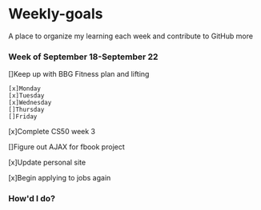 # Weekly-goals
A place to organize my learning each week and contribute to GitHub more

### Week of September 18-September 22

[]Keep up with BBG Fitness plan and lifting

    [x]Monday
    [x]Tuesday
    [x]Wednesday
    []Thursday
    []Friday

[x]Complete CS50 week 3

[]Figure out AJAX for fbook project

[x]Update personal site

[x]Begin applying to jobs again

### How'd I do?


